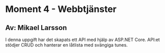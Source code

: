 # Moment 4 - Webbtjänster
## Av: Mikael Larsson
I denna uppgift har det skapats ett API med hjälp av ASP.NET Core. API:et stödjer CRUD och hanterar en låtlista med svängiga tunes.
